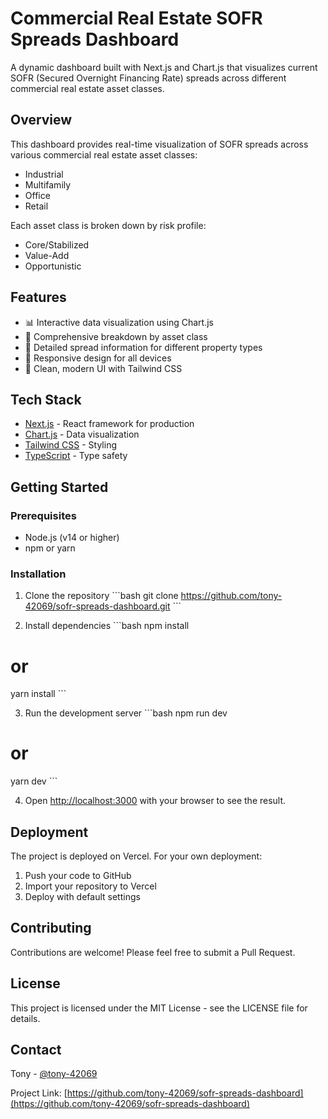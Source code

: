 # Commercial Real Estate SOFR Spreads Dashboard

A dynamic dashboard built with Next.js and Chart.js that visualizes current SOFR (Secured Overnight Financing Rate) spreads across different commercial real estate asset classes.

## Overview

This dashboard provides real-time visualization of SOFR spreads across various commercial real estate asset classes:
- Industrial
- Multifamily
- Office
- Retail

Each asset class is broken down by risk profile:
- Core/Stabilized
- Value-Add
- Opportunistic

## Features

- 📊 Interactive data visualization using Chart.js
- 💼 Comprehensive breakdown by asset class
- 🏢 Detailed spread information for different property types
- 📱 Responsive design for all devices
- 🎨 Clean, modern UI with Tailwind CSS

## Tech Stack

- [Next.js](https://nextjs.org/) - React framework for production
- [Chart.js](https://www.chartjs.org/) - Data visualization
- [Tailwind CSS](https://tailwindcss.com/) - Styling
- [TypeScript](https://www.typescriptlang.org/) - Type safety

## Getting Started

### Prerequisites

- Node.js (v14 or higher)
- npm or yarn

### Installation

1. Clone the repository
\`\`\`bash
git clone https://github.com/tony-42069/sofr-spreads-dashboard.git
\`\`\`

2. Install dependencies
\`\`\`bash
npm install
# or
yarn install
\`\`\`

3. Run the development server
\`\`\`bash
npm run dev
# or
yarn dev
\`\`\`

4. Open [http://localhost:3000](http://localhost:3000) with your browser to see the result.

## Deployment

The project is deployed on Vercel. For your own deployment:

1. Push your code to GitHub
2. Import your repository to Vercel
3. Deploy with default settings

## Contributing

Contributions are welcome! Please feel free to submit a Pull Request.

## License

This project is licensed under the MIT License - see the LICENSE file for details.

## Contact

Tony - [@tony-42069](https://github.com/tony-42069)

Project Link: [https://github.com/tony-42069/sofr-spreads-dashboard](https://github.com/tony-42069/sofr-spreads-dashboard)
